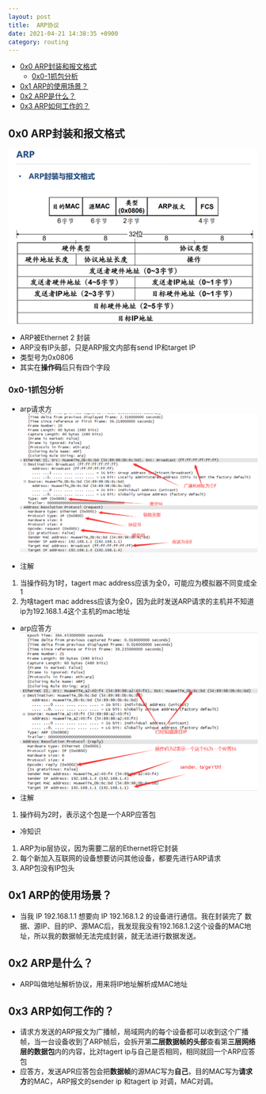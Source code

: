 ```yaml
---
layout: post
title:  ARP协议
date: 2021-04-21 14:38:35 +0900
category: routing
---
```

<!-- TOC -->

- [0x0 ARP封装和报文格式](#0x0-arp封装和报文格式)
    - [0x0-1抓包分析](#0x0-1抓包分析)
- [0x1 ARP的使用场景？](#0x1-arp的使用场景)
- [0x2 ARP是什么？](#0x2-arp是什么)
- [0x3 ARP如何工作的？](#0x3-arp如何工作的)

<!-- /TOC -->
## 0x0 ARP封装和报文格式

![](/images/20210421-3.png)

- ARP被Ethernet 2 封装
- ARP没有IP头部，只是ARP报文内部有send IP和target IP
- 类型号为0x0806
- 其实在**操作码**后只有四个字段
### 0x0-1抓包分析
- arp请求方
![](/images/20210421-2.png)

- 注解

1. 当操作码为1时，tagert mac address应该为全0，可能应为模拟器不同变成全1
2. 为啥tagert mac address应该为全0，因为此时发送ARP请求的主机并不知道ip为192.168.1.4这个主机的mac地址

- arp应答方
![](/images/20210421-4.png)
- 注解
1. 操作码为2时，表示这个包是一个ARP应答包

- 冷知识
1. ARP为ip层协议，因为需要二层的Ethernet将它封装
2. 每个新加入互联网的设备想要访问其他设备，都要先进行ARP请求
3. ARP包没有IP包头

## 0x1 ARP的使用场景？

- 当我 IP 192.168.1.1 想要向 IP 192.168.1.2 的设备进行通信。我在封装完了 数据、源IP、目的IP、源MAC后，我发现我没有192.168.1.2这个设备的MAC地址，所以我的数据帧无法完成封装，就无法进行数据发送。

## 0x2 ARP是什么？

- ARP叫做地址解析协议，用来将IP地址解析成MAC地址

## 0x3 ARP如何工作的？

- 请求方发送的ARP报文为广播帧，局域网内的每个设备都可以收到这个广播帧，当一台设备收到了ARP帧后，会拆开第**二层数据帧的头部**查看第**三层网络层的数据包**内的内容，比对tagert ip与自己是否相同，相同就回一个ARP应答包
- 应答方，发送APR应答包会把**数据帧**的源MAC写为**自己**，目的MAC写为**请求方**的MAC，ARP报文的sender ip 和tagert ip 对调，MAC对调。
